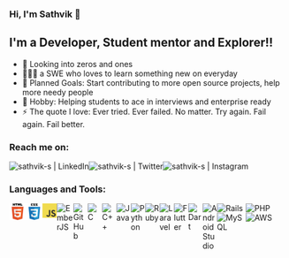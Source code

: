 ### Hi, I'm Sathvik 👋


## I'm a Developer, Student mentor and Explorer!!

- 🔭 Looking into zeros and ones
- 🧑🏻‍💻 a SWE who loves to learn something new on everyday
- 🥅 Planned Goals: Start contributing to more open source projects, help more needy people
- 🧞‍ Hobby: Helping students to ace in interviews and enterprise ready
- ⚡ The quote I love: Ever tried. Ever failed. No matter. Try again. Fail again. Fail better.

### Reach me on:

[<img align="left" alt="sathvik-s | LinkedIn" src="https://img.shields.io/badge/LinkedIn-0077B5?style=for-the-badge&logo=linkedin&logoColor=white" />][linkedinUser]
[<img align="left" alt="sathvik-s | Twitter" src="https://img.shields.io/badge/Twitter-1DA1F2?style=for-the-badge&logo=twitter&logoColor=white" />][twitterUser]
[<img align="left" alt="sathvik-s | Instagram" src="https://img.shields.io/badge/Instagram-E4405F?style=for-the-badge&logo=instagram&logoColor=white" />][instagramUser]

<br />

### Languages and Tools:

[<img align="left" alt="HTML5" width="30px" src="https://raw.githubusercontent.com/github/explore/80688e429a7d4ef2fca1e82350fe8e3517d3494d/topics/html/html.png" />](#)

[<img align="left" alt="CSS3" width="30px" src="https://raw.githubusercontent.com/github/explore/80688e429a7d4ef2fca1e82350fe8e3517d3494d/topics/css/css.png" />](#)

[<img align="left" alt="JavaScript" width="26px" src="https://raw.githubusercontent.com/github/explore/80688e429a7d4ef2fca1e82350fe8e3517d3494d/topics/javascript/javascript.png" />](#)

[<img align="left" alt="EmberJS" width="30px" src="https://user-images.githubusercontent.com/30945817/142755553-7371e116-6fd6-4d18-af4c-a9d3d38fdf59.png" />](#)

[<img align="left" alt="GitHub" width="26px" src="https://user-images.githubusercontent.com/30945817/142754793-ad053759-6540-4622-a960-250278b83e18.png" />](#)

[<img align="left" alt="C" width="26px" src="https://user-images.githubusercontent.com/30945817/142755029-18e93fc0-cc3a-45a5-8302-f012d794ceec.png" />](#)

[<img align="left" alt="C++" width="26px" src="https://user-images.githubusercontent.com/30945817/142755042-84c6e100-322c-4030-ae98-2be4c3650c83.png" />](#)

[<img align="left" alt="Java" width="26px" src="https://user-images.githubusercontent.com/30945817/142755367-6d102791-55e9-4a8a-b58e-e2cde0a33fab.png" />](#)

[<img align="left" alt="Python" width="26px" src="https://user-images.githubusercontent.com/30945817/142759677-da4198c0-be94-4b9a-98b5-25339627c281.png" />](#)

[<img align="left" alt="Ruby" width="26px" src="https://user-images.githubusercontent.com/30945817/142759744-9bce1d63-80dd-4b42-9d3e-8ceff16bbd0e.png" />](#)

[<img align="left" alt="Laravel" width="26px" src="https://user-images.githubusercontent.com/30945817/142760008-863f58a8-ba50-4dbe-ad20-79b0581ad17c.png" />](#)

[<img align="left" alt="Flutter" width="26px" src="https://user-images.githubusercontent.com/30945817/142760123-4fae4bd1-f2a2-43e6-ad29-ea422464f32d.png" />](#)

[<img align="left" alt="Dart" width="26px" src="https://user-images.githubusercontent.com/30945817/142760170-3da7b047-ae36-4e92-b4e2-96de8c37cac8.png" />](#)

[<img align="left" alt="Android Studio" width="26px" src="https://user-images.githubusercontent.com/30945817/142760285-59d1499a-4d6f-48aa-a485-7520479ce3cd.png" />](#)

[<img align="left" alt="Rails" width="52px" src="https://user-images.githubusercontent.com/30945817/142759783-f17b4894-1b4b-4e63-9a7c-32c2bc520cd9.png" />](#)

[<img align="left" alt="PHP" width="52px" src="https://user-images.githubusercontent.com/30945817/142760057-b624df08-f0d1-4cc6-9321-cfcacedd8347.png" />](#)

[<img align="left" alt="MySQL" width="52px" src="https://user-images.githubusercontent.com/30945817/142759866-b39385dd-21a0-48c7-acae-643c0726e7d9.png" />](#)

[<img align="left" alt="AWS" width="52px" src="https://user-images.githubusercontent.com/30945817/142759972-28cfcef0-c95e-4f47-8cd4-de1d16927f14.png" />](#)


<br />
<br />

[twitterUser]: https://twitter.com/SathvikRijo
[linkedinUser]: https://linkedin.com/in/sathvik-s
[instagramUser]: https://www.instagram.com/sathvikrijo

[website]: https://codeSTACKr.com
[course]: http://vsCodeHero.com
[twitter]: https://twitter.com/codeSTACKr
[youtube]: https://youtube.com/codeSTACKr
[instagram]: https://instagram.com/codeSTACKr
[linkedin]: https://linkedin.com/in/codeSTACKr
[webdevplaylist]: https://www.youtube.com/playlist?list=PLkwxH9e_vrAJ0WbEsFA9W3I1W-g_BTsbt
[jsplaylist]: https://www.youtube.com/playlist?list=PLkwxH9e_vrALRJKu7wfXby3MKeflhTu6B
[cssplaylist]: https://www.youtube.com/playlist?list=PLkwxH9e_vrALSdvZuEh6gqQdmDoDIoqz4
[reactplaylist]: https://www.youtube.com/playlist?list=PLkwxH9e_vrAK4TdffpxKY3QGyHCpxFcQ0


